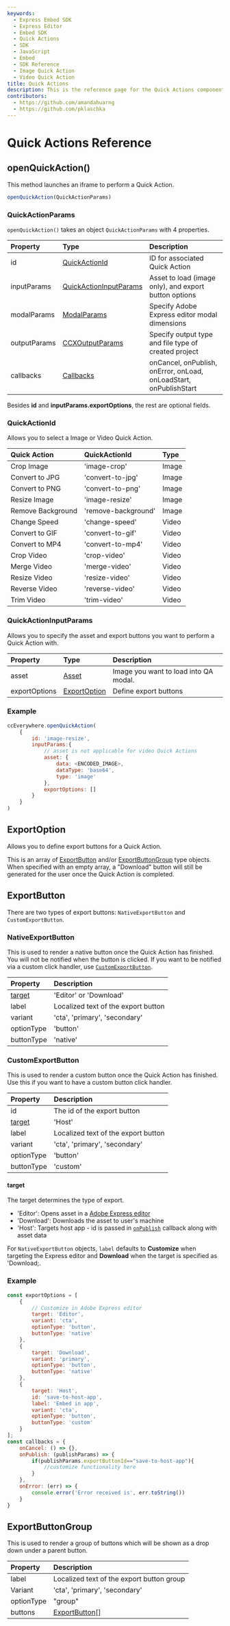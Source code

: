 ```yaml
---
keywords:
  - Express Embed SDK
  - Express Editor
  - Embed SDK
  - Quick Actions
  - SDK
  - JavaScript
  - Embed
  - SDK Reference
  - Image Quick Action
  - Video Quick Action
title: Quick Actions
description: This is the reference page for the Quick Actions component.
contributors:
  - https://github.com/amandahuarng
  - https://github.com/pklaschka
---
```

# Quick Actions Reference

## openQuickAction()

This method launches an iframe to perform a Quick Action.

```js
openQuickAction(QuickActionParams) 
```

### QuickActionParams

`openQuickAction()` takes an object `QuickActionParams` with 4 properties.

| Property | Type | Description
| :-- | :--| :--
| id | [QuickActionId](#quickactionid) | ID for associated Quick Action
| inputParams | [QuickActionInputParams](#quickactioninputparams) | Asset to load (image only), and export button options
| modalParams | [ModalParams](../shared_types/index.md#modalparams) | Specify Adobe Express editor modal dimensions
| outputParams | [CCXOutputParams](../shared_types/index.md#ccxoutputparams) | Specify output type and file type of created project
| callbacks | [Callbacks](../shared_types/index.md#callbacks) | onCancel, onPublish, onError, onLoad, onLoadStart, onPublishStart
Besides **id** and **inputParams.exportOptions**, the rest are optional fields.

### QuickActionId

Allows you to select a Image or Video Quick Action.

| Quick Action | QuickActionId | Type
| :-- | :-- | :--
| Crop Image | 'image-crop' | Image
| Convert to JPG | 'convert-to-jpg' | Image
| Convert to PNG | 'convert-to-png' | Image
| Resize Image | 'image-resize' | Image
| Remove Background | 'remove-background' | Image
| Change Speed | 'change-speed' | Video
| Convert to GIF | 'convert-to-gif' | Video
| Convert to MP4 | 'convert-to-mp4' | Video
| Crop Video | 'crop-video' | Video
| Merge Video | 'merge-video' | Video
| Resize Video | 'resize-video' | Video
| Reverse Video | 'reverse-video' | Video
| Trim Video | 'trim-video' | Video

### QuickActionInputParams

Allows you to specify the asset and export buttons you want to perform a Quick Action with.

| Property | Type | Description
| :-- | :--| :--
| asset | [Asset](../shared_types/index.md#asset) | Image you want to load into QA modal.
| exportOptions | [ExportOption](#exportoption) | Define export buttons

### Example

```js
ccEverywhere.openQuickAction(
    {
        id: 'image-resize',
        inputParams:{
            // asset is not applicable for video Quick Actions
            asset: {
                data: <ENCODED_IMAGE>, 
                dataType: 'base64', 
                type: 'image'
            }, 
            exportOptions: []
        }
    }
)
```

## ExportOption

Allows you to define export buttons for a Quick Action.

This is an array of [ExportButton](#exportbutton) and/or [ExportButtonGroup](#exportbuttongroup) type objects. When specified with an empty array, a "Download" button will still be generated for the user once the Quick Action is completed.

## ExportButton

There are two types of export buttons:  `NativeExportButton` and `CustomExportButton`.

### NativeExportButton

This is used to render a native button once the Quick Action has finished. You will not be notified when the button is clicked. If you want to be notified via a custom click handler, use [`CustomExportButton`](#customexportbutton).

| Property | Description
| :-- |:--
| [target](#target) | 'Editor' or 'Download'
| label  | Localized text of the export button
| variant | 'cta', 'primary', 'secondary'
| optionType| 'button'
| buttonType | 'native'

### CustomExportButton

This is used to render a custom button once the Quick Action has finished. Use this if you want to have a custom button click handler.

| Property | Description
| :-- |:--
| id | The id of the export button
| [target](#target) | 'Host'
| label  | Localized text of the export button
| variant | 'cta', 'primary', 'secondary'
| optionType| 'button'
| buttonType | 'custom'

#### target

The target determines the type of export.

* 'Editor': Opens asset in a [Adobe Express editor](../ccx_editor/index.md)
* 'Download':  Downloads the asset to user's machine
* 'Host': Targets host app - id is passed in [`onPublish`](../shared_types/index.md#quickactionpublishparams) callback along with asset data

For `NativeExportButton` objects, `label` defaults to **Customize** when targeting the Express editor and **Download** when the target is specified as 'Download;.

### Example

```js
const exportOptions = [
    {
        // Customize in Adobe Express editor
        target: 'Editor',
        variant: 'cta',
        optionType: 'button',
        buttonType: 'native'
    },
    {
        target: 'Download',
        variant: 'primary',
        optionType: 'button',
        buttonType: 'native'
    },
    {
        target: 'Host',
        id: 'save-to-host-app',
        label: 'Embed in app',
        variant: 'cta',
        optionType: 'button',
        buttonType: 'custom'
    }
];
const callbacks = {
    onCancel: () => {},
    onPublish: (publishParams) => {
        if(publishParams.exportButtonId=="save-to-host-app"){
            //customize functionality here
        }
    },
    onError: (err) => {
        console.error('Error received is', err.toString())
    }
}
```

## ExportButtonGroup

This is used to render a group of buttons which will be shown as a drop down under a parent button.

| Property | Description
| :-- |:--
| label  | Localized text of the export button group
| Variant | 'cta', 'primary', 'secondary'
| optionType| "group"
| buttons | [ExportButton](#exportbutton)[]
